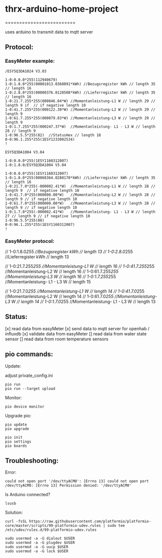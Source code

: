 # thrx-arduino-home-project
=========================

uses arduino to transmit data to mqtt server

## Protocol:

### EasyMeter example:


```	
/ESY5Q3DA1024 V3.03

1-0:0.0.0*255(112940679)
1-0:1.8.0*255(00001013.0368091*kWh) //Bezugsregister kWh // length 35 // length 16
1-0:2.8.0*255(00000376.0128508*kWh) //Lieferregister kWh // length 35 // length 16
1-0:21.7.255*255(000046.04*W) //Momentanleistung-L1 W // length 29 // length 9 if  // if negative length 10
1-0:41.7.255*255(000122.30*W) //Momentanleistung-L2 W // length 29 // length 9
1-0:61.7.255*255(000079.03*W) //Momentanleistung-L3 W // length 29 // length 9
1-0:1.7.255*255(000247.37*W)  //Momentanleistung- L1 - L3 W // length 28 // length 9
1-0:96.5.5*255(82)  //StatusHex // length 18
0-0:96.1.255*255(1ESY1233002534)
!
```

```
ESY5Q3DA1004 V3.04

1-0:0.0.0*255(1ESY1160312007)
1-0:1.8.0/ESY5Q3DA1004 V3.04

1-0:0.0.0*255(1ESY1160312007)
1-0:1.8.0*255(00068364.0280170*kWh) //Lieferregister kWh // length 35 // length 16
1-0:21.7.0*255(-000002.41*W)  //Momentanleistung-L1 W // length 28 // length 9  // if negative length 10       
1-0:41.7.0*255(000000.00*W)   //Momentanleistung-L2 W // length 28 // length 9 // if negative length 10
1-0:61.7.0*255(000000.00*W)   //Momentanleistung-L3 W // length 28 // length 9 // if negative length 10
1-0:1.7.0*255(-000002.41*W)   //Momentanleistung- L1 - L3 W // length 27 // length 9 // if negative length 10
1-0:96.5.5*255(80)
0-0:96.1.255*255(1ESY1160312007)
!
```

### EasyMeter protocol:

// 1-0:1.8.0*255 //Bezugsregister kWh // length 13
// 1-0:2.8.0*255 //Lieferregister kWh // length 13

// 1-0:21.7.255*255 //Momentanleistung-L1 W // length 16
// 1-0:41.7.255*255 //Momentanleistung-L2 W // length 16
// 1-0:61.7.255*255 //Momentanleistung-L3 W // length 16
// 1-0:1.7.255*255 //Momentanleistung- L1 - L3 W // length 15

// 1-0:21.7.0*255 //Momentanleistung-L1 W // length 14
// 1-0:41.7.0*255 //Momentanleistung-L2 W // length 14
// 1-0:61.7.0*255 //Momentanleistung-L3 W // length 14
// 1-0:1.7.0*255 //Momentanleistung- L1 - L3 W // length 13

## Status:

[x] read data from easyMeter 
[x] send data to mqtt server for openhab / influxdb
[x] validate data from easyMeter
[] read data from water state sensor
[] read data from room temperature sensors


## pio commands:

Update:

adjust private_config.ini
```
pio run
pio run --target upload
```

Monitor: 
```
pio device monitor
```

Upgrade pio:
```
pio update
pio upgrade
```


```
pio init
pio settings
pio boards
```

## Troubleshooting:

Error:
```
could not open port '/dev/ttyACM0': [Errno 13] could not open port /dev/ttyACM0: [Errno 13] Permission denied: '/dev/ttyACM0'
```

Is Arduino connected?
```
lsusb
```

Solution:
```
curl -fsSL https://raw.githubusercontent.com/platformio/platformio-core/master/scripts/99-platformio-udev.rules | sudo tee /etc/udev/rules.d/99-platformio-udev.rules

sudo usermod -a -G dialout $USER
sudo usermod -a -G plugdev $USER
sudo usermod -a -G uucp $USER
sudo usermod -a -G lock $USER
```


